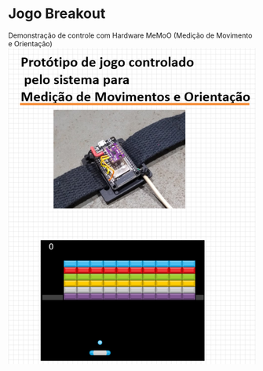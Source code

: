 # Jogo Breakout 
Demonstração de controle com Hardware MeMoO (Medição de Movimento e Orientação) 
![breakoutcapa](docs/capa.png)
